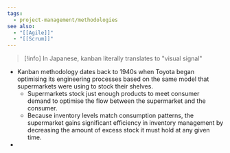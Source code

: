 ```yaml
---
tags:
  - project-management/methodologies
see also:
  - "[[Agile]]"
  - "[[Scrum]]"
---
```

> [!info]
> In Japanese, kanban literally translates to "visual signal"

- Kanban methodology dates back to 1940s when Toyota began optimising its engineering processes based on the same model that supermarkets were using to stock their shelves.
	- Supermarkets stock just enough products to meet consumer demand to optimise the flow between the supermarket and the consumer.
	- Because inventory levels match consumption patterns, the supermarket gains significant efficiency in inventory management by decreasing the amount of excess stock it must hold at any given time.
- 